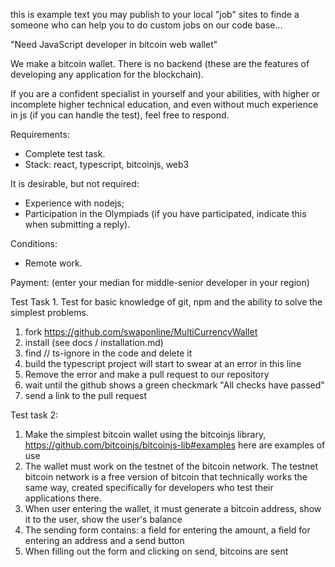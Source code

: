 this is example text you may publish to your local "job" sites to finde a someone who can help you to do custom jobs on our code base...

"Need JavaScript developer in bitcoin web wallet"

We make a bitcoin wallet. There is no backend (these are the features of developing any application for the blockchain).

If you are a confident specialist in yourself and your abilities, with higher or incomplete higher technical education, and even without much experience in js (if you can handle the test), feel free to respond.

Requirements:
- Complete test task.
- Stack: react, typescript, bitcoinjs, web3

It is desirable, but not required:
- Experience with nodejs;
- Participation in the Olympiads (if you have participated, indicate this when submitting a reply).

Conditions:
- Remote work.

Payment: (enter your median for middle-senior developer in your region)

Test Task 1. Test for basic knowledge of git, npm and the ability to solve the simplest problems.
1. fork https://github.com/swaponline/MultiCurrencyWallet <br>
2. install (see docs / installation.md) <br>
3. find // ts-ignore in the code and delete it <br>
4. build the typescript project will start to swear at an error in this line <br>
5. Remove the error and make a pull request to our repository <br>
6. wait until the github shows a green checkmark "All checks have passed" <br>
7. send a link to the pull request <br>

Test task 2: 
1. Make the simplest bitcoin wallet using the bitcoinjs library, https://github.com/bitcoinjs/bitcoinjs-lib#examples here are examples of use <br>
2. The wallet must work on the testnet of the bitcoin network. The testnet bitcoin network is a free version of bitcoin that technically works the same way, created specifically for developers who test their applications there. <br>
3. When user entering the wallet, it must generate a bitcoin address, show it to the user, show the user's balance <br>
4. The sending form contains: a field for entering the amount, a field for entering an address and a send button <br>
5. When filling out the form and clicking on send, bitcoins are sent <br>
